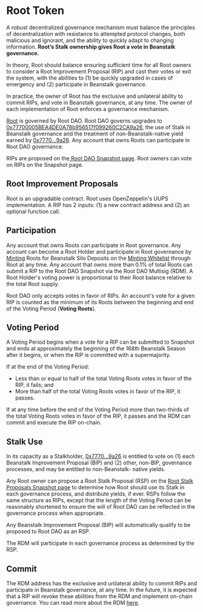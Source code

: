 # Root Token

A robust decentralized governance mechanism must balance the principles of decentralization with resistance to attempted protocol changes, both malicious and ignorant, and the ability to quickly adapt to changing information. **Root’s Stalk ownership gives Root a vote in Beanstalk governance.**

In theory, Root should balance ensuring sufficient time for all Root owners to consider a Root Improvement Proposal (RIP) and cast their votes or exit the system, with the abilities to (1) be quickly upgraded in cases of emergency and (2) participate in Beanstalk governance.

In practice, the owner of Root has the exclusive and unilateral ability to commit RIPs, and vote in Beanstalk governance, at any time. The owner of each implementation of Root enforces a governance mechanism.

[Root](https://etherscan.io/address/0x77700005BEA4DE0A78b956517f099260C2CA9a26) is governed by Root DAO. Root DAO governs upgrades to [0x77700005BEA4DE0A78b956517f099260C2CA9a26](https://etherscan.io/address/0x77700005BEA4DE0A78b956517f099260C2CA9a26), the use of Stalk in Beanstalk governance and the treatment of non-Beanstalk-native yield earned by [0x7770...9a26](https://etherscan.io/address/0x77700005BEA4DE0A78b956517f099260C2CA9a26). Any account that owns Roots can participate in Root DAO governance.

RIPs are proposed on the[ Root DAO Snapshot page](https://snapshot.org/#/rootsmoney.eth). Root owners can vote on RIPs on the Snapshot page.

## Root Improvement Proposals&#x20;

Root is an upgradable contract. Root uses OpenZeppelin's UUPS implementation. A RIP has 2 inputs: (1) a new contract address and (2) an optional function call.

## Participation&#x20;

Any account that owns Roots can participate in Root governance. Any account can become a Root Holder and participate in Root governance by [Minting](../../intro/mechanics.md#mint) Roots for Beanstalk Silo Deposits on the [Minting Whitelist](../../intro/mechanics.md#minting-whitelist) through Root at any time. Any account that owns more than 0.1% of total Roots can submit a RIP to the Root DAO Snapshot via the Root DAO Multisig (RDM). A Root Holder's voting power is proportional to their Root balance relative to the total Root supply.

Root DAO only accepts votes in favor of RIPs. An account's vote for a given RIP is counted as the minimum of its Roots between the beginning and end of the Voting Period (**Voting Roots**).

## Voting Period&#x20;

A Voting Period begins when a vote for a RIP can be submitted to Snapshot and ends at approximately the beginning of the 168th Beanstalk Season after it begins, or when the RIP is committed with a supermajority.

If at the end of the Voting Period:

* Less than or equal to half of the total Voting Roots votes in favor of the RIP, it fails; and
* More than half of the total Voting Roots votes in favor of the RIP, it passes.&#x20;

If at any time before the end of the Voting Period more than two-thirds of the total Voting Roots votes in favor of the RIP, it passes and the RDM can commit and execute the RIP on-chain.

## Stalk Use

In its capacity as a Stalkholder, [0x7770...9a26](https://etherscan.io/address/0x77700005BEA4DE0A78b956517f099260C2CA9a26) is entitled to vote on (1) each Beanstalk Improvement Proposal (BIP) and (2) other, non-BIP, governance processes, and may be entitled to non-Beanstalk- native yields.

Any Root owner can propose a Root Stalk Proposal (RSP) on the [Root Stalk Proposals Snapshot page](https://snapshot.org/#/rootstalkproposals.eth) to determine how Root should use its Stalk in each governance process, and distribute yields, if ever. RSPs follow the same structure as RIPs, except that the length of the Voting Period can be reasonably shortened to ensure the will of Root DAO can be reflected in the governance process when appropriate.&#x20;

Any Beanstalk Improvement Proposal (BIP) will automatically qualify to be proposed to Root DAO as an RSP.

The RDM will participate in each governance process as determined by the RSP.

## Commit

The RDM address has the exclusive and unilateral ability to commit RIPs and participate in Beanstalk governance, at any time. In the future, it is expected that a RIP will revoke these abilities from the RDM and implement on-chain governance. You can read more about the RDM [here](rdm-process.md).

